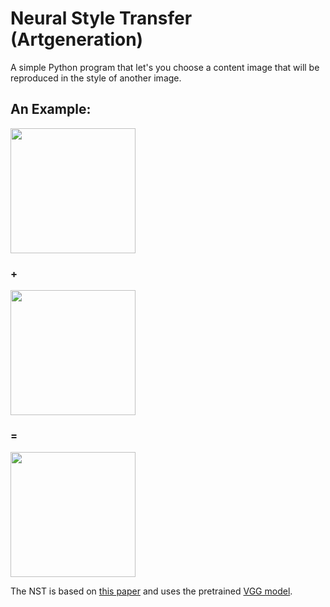 # Neural Style Transfer (Artgeneration)
A simple Python program that let's you choose a content image that will be reproduced in the style of another image.

## An Example:
<img src="https://github.com/NathanGr01/Neural_Style_Transfer-Artgeneration/blob/main/images/content_image.jpg" width="200" height="200" />
<h3> +</h3>
<img src="https://github.com/NathanGr01/Neural_Style_Transfer-Artgeneration/blob/main/images/style_image.jpg" width="200" height="200" />
<h3> =</h3>
<img src="https://github.com/NathanGr01/Neural_Style_Transfer-Artgeneration/blob/main/output/NST_example.jpg" width="200" height="200" />

The NST is based on [this paper](https://arxiv.org/abs/1508.06576) and uses the pretrained [VGG model](https://arxiv.org/abs/1409.1556).
